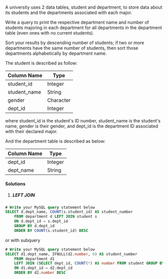 A university uses 2 data tables, student and department, to store data about its students and the departments associated with each major.

Write a query to print the respective department name and number of students majoring in each department for all departments in the department table (even ones with no current students).

Sort your results by descending number of students; if two or more departments have the same number of students, then sort those departments alphabetically by department name.

The student is described as follow:

| Column Name  | Type      |
|--------------|-----------|
| student_id   | Integer   |
| student_name | String    |
| gender       | Character |
| dept_id      | Integer   |
where student_id is the student's ID number, student_name is the student's name, gender is their gender, and dept_id is the department ID associated with their declared major.

And the department table is described as below:

| Column Name | Type    |
|-------------|---------|
| dept_id     | Integer |
| dept_name   | String  |

#### Solutions

1. ##### LEFT JOIN

```sql
# Write your MySQL query statement below
SELECT d.dept_name, COUNT(s.student_id) AS student_number
    FROM department d LEFT JOIN student s
    ON d.dept_id = s.dept_id
    GROUP BY d.dept_id
    ORDER BY COUNT(s.student_id) DESC
```

or with subquery

```sql
# Write your MySQL query statement below
SELECT d1.dept_name, IFNULL(d2.number, 0) AS student_number
    FROM department d1
    LEFT JOIN (SELECT dept_id, COUNT(*) AS number FROM student GROUP BY dept_id) d2
    ON d1.dept_id = d2.dept_id
    ORDER BY d2.number DESC
```